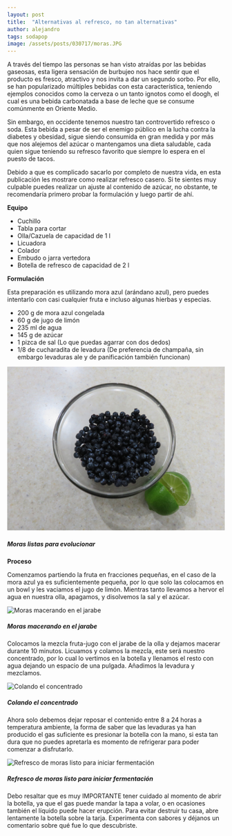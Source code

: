 ```yaml
---
layout: post
title:  "Alternativas al refresco, no tan alternativas"
author: alejandro
tags: sodapop
image: /assets/posts/030717/moras.JPG
---
```


A través del tiempo las personas se han visto atraídas por las bebidas gaseosas, esta ligera sensación de burbujeo nos hace sentir que el producto es fresco, atractivo y nos invita a dar un segundo sorbo.  Por ello, se han popularizado múltiples bebidas con esta característica, teniendo ejemplos conocidos como la cerveza o un tanto ignotos como el doogh, el cual es una bebida carbonatada a base de leche que se consume comúnmente en Oriente Medio.

Sin embargo, en occidente tenemos nuestro tan controvertido refresco  o soda. Esta bebida a pesar de ser el enemigo público en la lucha contra la diabetes y obesidad, sigue siendo consumida en gran medida y por más que nos alejemos del azúcar o mantengamos una dieta saludable, cada quien sigue teniendo su refresco favorito que siempre lo espera en el puesto de tacos. 

Debido a que es complicado sacarlo por completo de nuestra vida, en esta publicación les mostrare como realizar refresco casero. Si te sientes muy culpable puedes realizar un ajuste al contenido de azúcar, no obstante, te recomendaría primero probar la formulación y luego partir de ahí. 

**Equipo**

* Cuchillo
* Tabla para cortar
* Olla/Cazuela de capacidad de 1 l
* Licuadora
* Colador
* Embudo o jarra vertedora
* Botella de refresco de capacidad de 2 l

**Formulación**

Esta preparación es utilizando mora azul (arándano azul), pero puedes intentarlo con casi cualquier fruta e incluso algunas hierbas y especias. 

* 200 g de mora azul congelada
* 60 g de jugo de limón
* 235 ml de agua 
* 145 g de azúcar
* 1 pizca de sal (Lo que puedas agarrar con dos dedos)
* 1/8 de cucharadita de levadura (De preferencia de champaña, sin embargo levaduras ale y de panificación también funcionan)

![Moras listas para evolucionar](/assets/posts/030717/moras.JPG)
##### Moras listas para evolucionar

**Proceso**

Comenzamos partiendo la fruta en fracciones pequeñas, en el caso de la mora azul ya es suficientemente pequeña, por lo que solo las colocamos en un bowl y les vaciamos el jugo de limón. Mientras tanto llevamos a hervor el agua en nuestra olla, apagamos, y disolvemos la sal y el azúcar.

![Moras macerando en el jarabe](/assets/posts/030717/macerando.JPG)
##### Moras macerando en el jarabe

Colocamos la mezcla fruta-jugo con el jarabe de la olla y dejamos macerar durante 10 minutos. Licuamos y colamos la mezcla, este será nuestro concentrado, por lo cual lo vertimos en la botella y llenamos el resto con agua dejando un espacio de una pulgada. Añadimos la levadura y mezclamos. 

![Colando el concentrado](/assets/posts/030717/colando.JPG)
##### Colando el concentrado

Ahora solo debemos dejar reposar el contenido entre 8 a 24 horas a temperatura ambiente, la forma de saber que las levaduras ya han producido el gas suficiente es presionar la botella con la mano, si esta tan dura que no puedes apretarla es momento de refrigerar para poder comenzar a disfrutarlo.

![Refresco de moras listo para iniciar fermentación](/assets/posts/030717/refresco.JPG)
##### Refresco de moras listo para iniciar fermentación

Debo resaltar que es muy IMPORTANTE tener cuidado al momento de abrir la botella, ya que el gas puede mandar la tapa a volar, o en ocasiones también el líquido puede hacer erupción. Para evitar destruir tu casa, abre lentamente la botella sobre la tarja.
Experimenta con sabores y déjanos un comentario sobre qué fue lo que descubriste.

